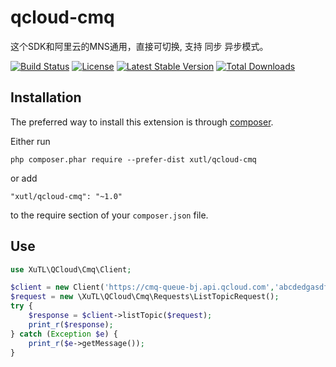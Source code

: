 # qcloud-cmq

这个SDK和阿里云的MNS通用，直接可切换,
支持 同步 异步模式。

[![Build Status](https://travis-ci.org/xutl/qcloud-cmq.svg?branch=master)](https://travis-ci.org/xutl/qcloud-cmq)
[![License](https://poser.pugx.org/xutl/qcloud-cmq/license.svg)](https://packagist.org/packages/xutl/qcloud-cmq)
[![Latest Stable Version](https://poser.pugx.org/xutl/qcloud-cmq/v/stable.png)](https://packagist.org/packages/xutl/qcloud-cmq)
[![Total Downloads](https://poser.pugx.org/xutl/qcloud-cmq/downloads.png)](https://packagist.org/packages/xutl/qcloud-cmq)
## Installation

The preferred way to install this extension is through [composer](http://getcomposer.org/download/).

Either run

```
php composer.phar require --prefer-dist xutl/qcloud-cmq
```

or add

```
"xutl/qcloud-cmq": "~1.0"
```

to the require section of your `composer.json` file.

## Use

```php
use XuTL\QCloud\Cmq\Client;

$client = new Client('https://cmq-queue-bj.api.qcloud.com','abcdedgasdf','abcdedgasdf');
$request = new \XuTL\QCloud\Cmq\Requests\ListTopicRequest();
try {
    $response = $client->listTopic($request);
    print_r($response);
} catch (Exception $e) {
    print_r($e->getMessage());
}

```

